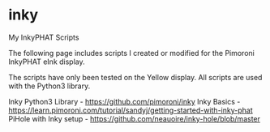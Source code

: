 # inky
My InkyPHAT Scripts

The following page includes scripts I created or modified for the Pimoroni InkyPHAT eInk display.

The scripts have only been tested on the Yellow display. All scripts are used with the Python3 library.

Inky Python3 Library - https://github.com/pimoroni/inky 
Inky Basics - https://learn.pimoroni.com/tutorial/sandyj/getting-started-with-inky-phat
PiHole with Inky setup - https://github.com/neauoire/inky-hole/blob/master






